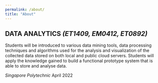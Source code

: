 ```yaml
---
permalink: /about/
title: "About"
---
```


## DATA ANALYTICS *(ET1409, EM0412, ET0892)*

Students will be introduced to various data mining tools, data processing techniques and algorithms used for the analysis and visualization of the collected data stored on both local and public cloud servers. Students will apply the knowledge gained to build a functional prototype system that is able to store and analyse data.

*Singapore Polytechnic*
April 2022
